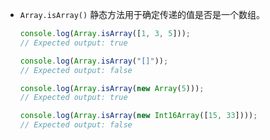 - `Array.isArray()` 静态方法用于确定传递的值是否是一个数组。

  ```js
  console.log(Array.isArray([1, 3, 5]));
  // Expected output: true

  console.log(Array.isArray("[]"));
  // Expected output: false

  console.log(Array.isArray(new Array(5)));
  // Expected output: true

  console.log(Array.isArray(new Int16Array([15, 33])));
  // Expected output: false
  ```

